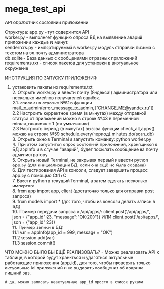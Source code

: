 # mega_test_api
API обработчик состояний приложений

Структура:
    app.py - тут содержится API  
    worker.py - выполняет функцию опроса БД на выявление аварий приложений каждые N минут.  
    senderrors.py - импортируемый в worker.py модуль отправки письма с текстом на эл.почту администратора  
    db.sqlite - База данных с сообщениями от разных приложений  
    requirements.txt - список пакетов для установки в виртуальное окружение  
    
    
ИНСТРУКЦИЯ ПО ЗАПУСКУ ПРИЛОЖЕНИЯ:
  1. установить пакеты из requirements.txt   
      2. Открыть worker.py и ввести почту (Яндекса!) администратора или несколько имейлов получателей ошибок.    
        2.1. список на строчке №51 в функции mail_to_admin(error_message_to_admin, ['CHANGE_ME@yandex.ru'])  
        2.2 Настроить корректное время (в минутах) между отправкой статуса от приложений можно в строке №43 в переменной minute_responce = 1 (по умолчанию)  
        2.3 Настроить период (в минутах) вызова функции check_all_apps() можно на строке №59 schedule.every(период).minutes.do(scan_db)      
      3. Открыть окно в Terminal и запустить команду:  python worker.py    
      4. При этом запустится опрос состояний приложений, хранящихся в БД appInfo и в случае "аварий", будет посылать сообщение на почту администратору  
      5. Открыть новый Terminal, не закрывая первый и ввести python app.py  (для инициализации БД, если она ещё не была создана)  
      6. Для тестирования API в консоли, следует завершить процесс app.py с помощью Ctrl+C   
      7. Ввести python в текущий Terminal, а затем сделать несколько импортов:  
      8. from app import app, client  (достаточно только для отправки post запроса)  
      9. from models import *   (для того, чтобы из консоли делать запись в БД)  
      10. Пример передачи запроса к /api/apps/: client.post('/api/apps/', json = {"app_id":23, "message":"OK:200"})  ИЛИ client.post('/api/apps/', json = {"app_id":23})  
      11. Пример записи в БД:   
        11.1 var = appInfo(app_id = 999, message = "OK")  
        11.2 session.add(var)  
        11.3 session.commit()     


ЧТО МОЖНО БЫЛО БЫ ЕЩЁ РЕАЛИЗОВАТЬ?
    - Можно реализовать API к таблице, в которой будут храниться и удаляться актуальные работающие приложения (app_id),
    для того, чтобы проверять только актуальные id-приложений и не выдавать сообщения об авариях лишний раз.  
    
    # да, можно записать неактуальные app_id просто в список руками




